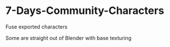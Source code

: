# 7-Days-Community-Characters

Fuse exported characters

Some are straight out of Blender with base texturing

